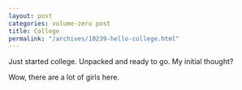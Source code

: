 ```yaml
---
layout: post
categories: volume-zero post
title: College
permalink: "/archives/10239-hello-college.html"
---
```



Just started college. Unpacked and ready to go. My initial thought?

Wow, there are a lot of girls here.
